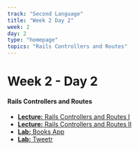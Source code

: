 ```yaml
---
track: "Second Language"
title: "Week 2 Day 2"
week: 2
day: 2
type: "homepage"
topics: "Rails Controllers and Routes"
---
```


# Week 2 - Day 2

#### Rails Controllers and Routes
>
- [**Lecture:** Rails Controllers and Routes I](/second-language/week-2/day-2/lecture-materials/rails-controllers-and-routing)
- [**Lecture:** Rails Controllers and Routes II](/second-language/week-2/day-2/lecture-materials/rails-controllers-and-routing-2)
- [**Lab:** Books App](/second-language/week-2/day-2/labs/books-app)
- [**Lab:** Tweetr](/second-language/week-2/day-2/labs/tweetr)


